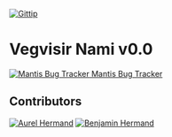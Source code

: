 [![Gittip](http://img.shields.io/gratipay/dipser.svg)](https://gratipay.com/dipser/)

# Vegvisir Nami v0.0

[![Mantis Bug Tracker](http://mantis.vegvisir.de/images/favicon.ico) Mantis Bug Tracker](http://mantis.vegvisir.de)


## Contributors

[![Aurel Hermand](https://avatars0.githubusercontent.com/u/314677?v=3&s=64)](https://github.com/dipser)
[![Benjamin Hermand](https://avatars1.githubusercontent.com/u/8277463?v=3&s=64)](https://github.com/trikk)
